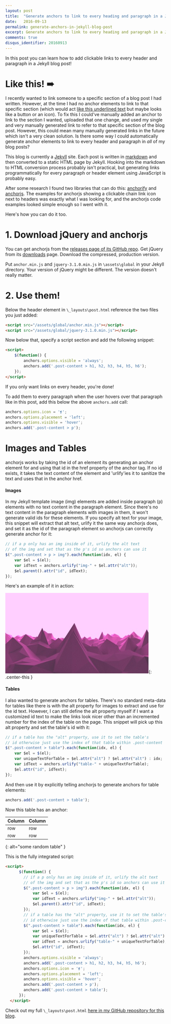 ```yaml
---
layout: post
title:  "Generate anchors to link to every heading and paragraph in a Jekyll blog post"
date:   2016-09-13
permalink: generate-anchors-in-jekyll-blog-post
excerpt: Generate anchors to link to every heading and paragraph in a Jekyll blog post
comments: true
disqus_identifier: 20160913
---
```


In this post you can learn how to add clickable links to every header and paragraph in a Jekyll blog post!

# Like this! ➠

I recently wanted to link someone to a specific section of a blog post I had written. However, at the time I had no anchor elements to link to that specific section (which would act <a href='#'>like this underlined text</a> but maybe looks like a button or an icon). To fix this I could've manually added an anchor to link to the section I wanted, uploaded that one change, and used my single and very manually generated link to refer to that specific section of the blog post. However, this could mean many manually generated links in the future which isn't a very clean solution. Is there some way I could automatically generate anchor elements to link to every header and paragraph in *all* of my blog posts? 

This blog is currently a [Jekyll](https://jekyllrb.com/) site. Each post is written in [markdown](https://en.wikipedia.org/wiki/Markdown) and then converted to a static HTML page by Jekyll. Hooking into the markdown to HTML conversion process probably isn't practical, but generating links programmatically for every paragraph or header element using JavaScript is probably easy.

After some research I found two libraries that can do this: [anchorify](https://github.com/willdurand/anchorify.js) and [anchorjs](http://bryanbraun.github.io/anchorjs/). The examples for anchorjs showing a clickable chain link icon next to headers was exactly what I was looking for, and the anchorjs code examples looked simple enough so I went with it.

Here's how you can do it too.

# 1. Download jQuery and anchorjs

You can get anchorjs from the [releases page of its GitHub repo](https://github.com/bryanbraun/anchorjs/releases). Get jQuery from its [downloads](https://jquery.com/download/) page. Download the compressed, production version.

Put `anchor.min.js` and `jquery-3.1.0.min.js` in `\assets\global` in your Jekyll directory. Your version of jQuery might be different. The version doesn't really matter.

# 2. Use them!

Below the header element in `\_layouts\post.html` reference the two files you just added:

```html
<script src="/assets/global/anchor.min.js"></script>
<script src="/assets/global/jquery-3.1.0.min.js"></script>
```

Now below that, specify a script section and add the following snippet:

```html
<script>
	$(function() {
		anchors.options.visible = 'always'; 
		anchors.add('.post-content > h1, h2, h3, h4, h5, h6');
	});
</script>
```

If you only want links on every header, you're done!

To add them to every paragraph when the user hovers over that paragraph like in this post, add this below the above `anchors.add` call:

```js
anchors.options.icon = '❡';
anchors.options.placement = 'left';
anchors.options.visible = 'hover';
anchors.add('.post-content > p');
```

# Images and Tables

anchorjs works by taking the id of an element its generating an anchor element for and using that id in the href property of the anchor tag. If no id exists, it takes the text content of the element and 'urlify'ies it to sanitize the text and uses that in the anchor href.

#### Images

In my Jekyll template image (img) elements are added inside paragraph (p) elements with no text content in the paragraph element. Since there's no text content in the paragraph elements with images in them, it won't generate valid ids for these elements. If you specify alt text for your image, this snippet will extract that alt text, urlify it the same way anchorjs does, and set it as the id of the paragraph element so anchorjs can correctly generate anchor for it:

```js
// if a p only has an img inside of it, urlify the alt text 
// of the img and set that as the p's id so anchors can use it
$(".post-content > p > img").each(function(idx, el) { 
	var $el = $(el);
	var idText = anchors.urlify("img-" + $el.attr("alt")); 
	$el.parent().attr("id", idText); 
});
```

Here's an example of it in action:

![picture of purple mountains](/assets/anchorsinjekyllblogpost/purplemountains.jpg){: .center-this }

#### Tables

I also wanted to generate anchors for tables. There's no standard meta-data for tables like there is with the alt property for images to extract and use for the id text. However, I can still define the alt property myself if I want a customized id text to make the links look nicer other than an incremented number for the index of the table on the page. This snippet will pick up this alt property and set the table's id with it:

```js
// if a table has the "alt" property, use it to set the table's 
// id otherwise just use the index of that table within .post-content
$(".post-content > table").each(function(idx, el) { 
	var $el = $(el);
	var uniqueTextForTable = $el.attr("alt") ? $el.attr("alt") : idx;
	var idText = anchors.urlify("table-" + uniqueTextForTable); 
	$el.attr("id", idText); 
});
```

And then use it by explicitly telling anchorjs to generate anchors for table elements: 

```js
anchors.add('.post-content > table');
```

Now this table has an anchor:

| Column | Column |
|--------|--------|
| row    | row    |
| row    | row    |
{: alt="some random table" }

This is the fully integrated script:

```html
<script>
	  $(function() {
		// if a p only has an img inside of it, urlify the alt text 
		// of the img and set that as the p's id so anchors can use it
		$(".post-content > p > img").each(function(idx, el) { 
			var $el = $(el);
			var idText = anchors.urlify("img-" + $el.attr("alt")); 
			$el.parent().attr("id", idText); 
		});
		// if a table has the "alt" property, use it to set the table's 
		// id otherwise just use the index of that table within .post-content
		$(".post-content > table").each(function(idx, el) { 
			var $el = $(el);
			var uniqueTextForTable = $el.attr("alt") ? $el.attr("alt") : idx;
			var idText = anchors.urlify("table-" + uniqueTextForTable); 
			$el.attr("id", idText); 
		});
		anchors.options.visible = 'always'; 
		anchors.add('.post-content > h1, h2, h3, h4, h5, h6');
		anchors.options.icon = '❡';
		anchors.options.placement = 'left';
		anchors.options.visible = 'hover';
		anchors.add('.post-content > p');
		anchors.add('.post-content > table');
	  });
  </script>
```

Check out my full `\_layouts\post.html` [here in my GitHub repository for this blog](https://github.com/bdrupieski/bdrupieski.github.io/blob/master/_layouts/post.html).
